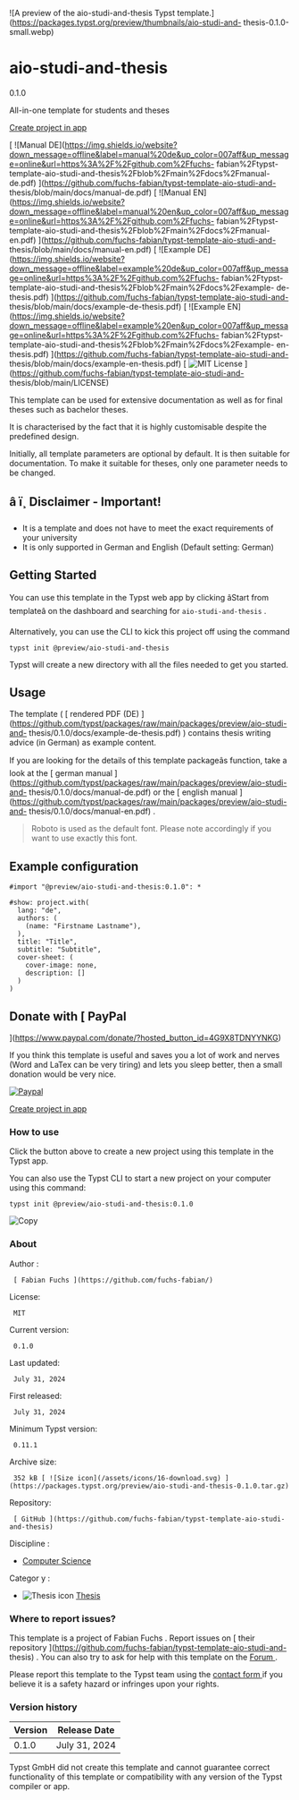 ![A preview of the aio-studi-and-thesis Typst
template.](https://packages.typst.org/preview/thumbnails/aio-studi-and-
thesis-0.1.0-small.webp)

#  aio-studi-and-thesis

0.1.0

All-in-one template for students and theses

[ Create project in app ](/app?template=aio-studi-and-thesis&version=0.1.0)

[ ![Manual
DE](https://img.shields.io/website?down_message=offline&label=manual%20de&up_color=007aff&up_message=online&url=https%3A%2F%2Fgithub.com%2Ffuchs-
fabian%2Ftypst-template-aio-studi-and-thesis%2Fblob%2Fmain%2Fdocs%2Fmanual-
de.pdf) ](https://github.com/fuchs-fabian/typst-template-aio-studi-and-
thesis/blob/main/docs/manual-de.pdf) [ ![Manual
EN](https://img.shields.io/website?down_message=offline&label=manual%20en&up_color=007aff&up_message=online&url=https%3A%2F%2Fgithub.com%2Ffuchs-
fabian%2Ftypst-template-aio-studi-and-thesis%2Fblob%2Fmain%2Fdocs%2Fmanual-
en.pdf) ](https://github.com/fuchs-fabian/typst-template-aio-studi-and-
thesis/blob/main/docs/manual-en.pdf) [ ![Example
DE](https://img.shields.io/website?down_message=offline&label=example%20de&up_color=007aff&up_message=online&url=https%3A%2F%2Fgithub.com%2Ffuchs-
fabian%2Ftypst-template-aio-studi-and-thesis%2Fblob%2Fmain%2Fdocs%2Fexample-
de-thesis.pdf) ](https://github.com/fuchs-fabian/typst-template-aio-studi-and-
thesis/blob/main/docs/example-de-thesis.pdf) [ ![Example
EN](https://img.shields.io/website?down_message=offline&label=example%20en&up_color=007aff&up_message=online&url=https%3A%2F%2Fgithub.com%2Ffuchs-
fabian%2Ftypst-template-aio-studi-and-thesis%2Fblob%2Fmain%2Fdocs%2Fexample-
en-thesis.pdf) ](https://github.com/fuchs-fabian/typst-template-aio-studi-and-
thesis/blob/main/docs/example-en-thesis.pdf) [ ![MIT
License](https://img.shields.io/badge/license-MIT-brightgreen)
](https://github.com/fuchs-fabian/typst-template-aio-studi-and-
thesis/blob/main/LICENSE)

This template can be used for extensive documentation as well as for final
theses such as bachelor theses.

It is characterised by the fact that it is highly customisable despite the
predefined design.

Initially, all template parameters are optional by default. It is then
suitable for documentation. To make it suitable for theses, only one parameter
needs to be changed.

##  â ï¸ **Disclaimer - Important!**

  * It is a template and does not have to meet the exact requirements of your university 
  * It is only supported in German and English (Default setting: German) 

##  Getting Started

You can use this template in the Typst web app by clicking âStart from
templateâ on the dashboard and searching for ` aio-studi-and-thesis ` .

Alternatively, you can use the CLI to kick this project off using the command

    
    
    typst init @preview/aio-studi-and-thesis
    

Typst will create a new directory with all the files needed to get you
started.

##  Usage

The template ( [ rendered PDF (DE)
](https://github.com/typst/packages/raw/main/packages/preview/aio-studi-and-
thesis/0.1.0/docs/example-de-thesis.pdf) ) contains thesis writing advice (in
German) as example content.

If you are looking for the details of this template packageâs function, take
a look at the [ german manual
](https://github.com/typst/packages/raw/main/packages/preview/aio-studi-and-
thesis/0.1.0/docs/manual-de.pdf) or the [ english manual
](https://github.com/typst/packages/raw/main/packages/preview/aio-studi-and-
thesis/0.1.0/docs/manual-en.pdf) .

> Roboto is used as the default font. Please note accordingly if you want to
> use exactly this font.

##  Example configuration

    
    
    #import "@preview/aio-studi-and-thesis:0.1.0": *
    
    #show: project.with(
      lang: "de",
      authors: (
        (name: "Firstname Lastname"),
      ),
      title: "Title",
      subtitle: "Subtitle",
      cover-sheet: (
        cover-image: none,
        description: []
      )
    )
    

##  Donate with [ PayPal
](https://www.paypal.com/donate/?hosted_button_id=4G9X8TDNYYNKG)

If you think this template is useful and saves you a lot of work and nerves
(Word and LaTex can be very tiring) and lets you sleep better, then a small
donation would be very nice.

[ ![Paypal](https://www.paypalobjects.com/de_DE/i/btn/btn_donateCC_LG.gif)
](https://www.paypal.com/donate/?hosted_button_id=4G9X8TDNYYNKG)

[ Create project in app ](/app?template=aio-studi-and-thesis&version=0.1.0)

###  How to use

Click the button above to create a new project using this template in the
Typst app.

You can also use the Typst CLI to start a new project on your computer using
this command:

    
    
    typst init @preview/aio-studi-and-thesis:0.1.0

![Copy](/assets/icons/16-copy.svg)

###  About

Author  :

     [ Fabian Fuchs ](https://github.com/fuchs-fabian/)
License:

     MIT 
Current version:

     0.1.0 
Last updated:

     July 31, 2024 
First released:

     July 31, 2024 
Minimum Typst version:

     0.11.1 
Archive size:

     352 kB [ ![Size icon](/assets/icons/16-download.svg) ](https://packages.typst.org/preview/aio-studi-and-thesis-0.1.0.tar.gz)
Repository:

     [ GitHub ](https://github.com/fuchs-fabian/typst-template-aio-studi-and-thesis)
Discipline  :

    

  * [ Computer Science ](https://typst.app/universe/search/?discipline=computer-science)

Categor  y  :

    

  * ![Thesis icon](/assets/icons/16-mortarboard.svg) [ Thesis ](https://typst.app/universe/search/?category=thesis)

###  Where to report issues?

This  template  is a project of  Fabian Fuchs  .  Report issues on  [ their
repository ](https://github.com/fuchs-fabian/typst-template-aio-studi-and-
thesis) .  You can also try to ask for help with this  template  on the  [
Forum ](https://forum.typst.app) .

Please report this  template  to the Typst team using the  [ contact form
](https://typst.app/contact) if you believe it is a safety hazard or infringes
upon your rights.

###  Version history

Version  |  Release Date   
---|---  
0.1.0  |  July 31, 2024   
  
Typst GmbH did not create this  template  and cannot guarantee correct
functionality of this  template  or compatibility with any version of the
Typst compiler or app.

